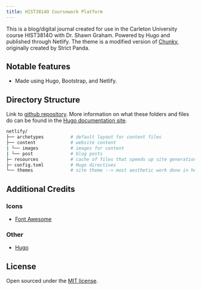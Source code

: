 ```yaml
---
title: HIST3814O Coursework Platform
---
```


This is a blog/digital journal created for use in the Carleton University course HIST3814O with Dr. Shawn Graham. Powered by Hugo and published through Netlify. The theme is a modified version of [Chunky](https://github.com/puresyntax71/hugo-theme-chunky-poster), originally created by Strict Panda.

## Notable features

* Made using Hugo, Bootstrap, and Netlify.

## Directory Structure

Link to [github repository](https://github.com/ChantalMB/hist3814-site). More information on what these folders and files do can be found in the [Hugo documentation site](https://gohugo.io/getting-started/directory-structure/).

```bash
netlify/
├── archetypes          # default layout for content files
├── content             # website content
| └── images            # images for content
| └── post              # blog posts
├─ resources            # cache of files that speeds up site generation
├─ config.toml          # Hugo directives
└── themes              # site theme --> most aesthetic work done in here
```

## Additional Credits

### Icons

* [Font Awesome](http://fontawesome.io/)

### Other

* [Hugo](https://gohugo.io)


## License

Open sourced under the [MIT license](https://github.com/LeNPaul/Millennial/blob/gh-pages/LICENSE.md).
